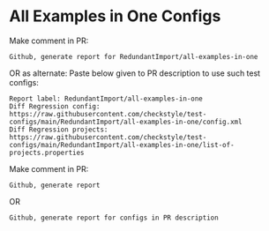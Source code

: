 # All Examples in One Configs
Make comment in PR:
```
Github, generate report for RedundantImport/all-examples-in-one
```
OR as alternate:
Paste below given to PR description to use such test configs:
```
Report label: RedundantImport/all-examples-in-one
Diff Regression config: https://raw.githubusercontent.com/checkstyle/test-configs/main/RedundantImport/all-examples-in-one/config.xml
Diff Regression projects: https://raw.githubusercontent.com/checkstyle/test-configs/main/RedundantImport/all-examples-in-one/list-of-projects.properties
```
Make comment in PR:
```
Github, generate report
```
OR
```
Github, generate report for configs in PR description
```
